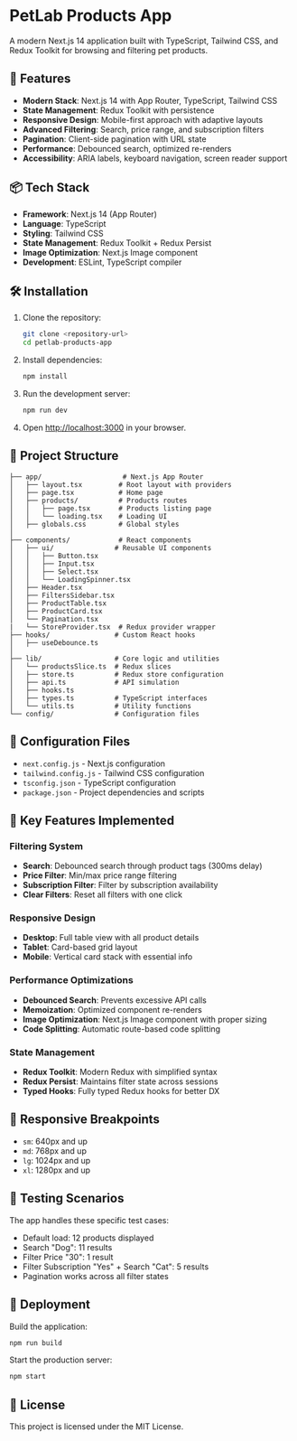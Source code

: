 # PetLab Products App

A modern Next.js 14 application built with TypeScript, Tailwind CSS, and Redux Toolkit for browsing and filtering pet products.

## 🚀 Features

- **Modern Stack**: Next.js 14 with App Router, TypeScript, Tailwind CSS
- **State Management**: Redux Toolkit with persistence
- **Responsive Design**: Mobile-first approach with adaptive layouts
- **Advanced Filtering**: Search, price range, and subscription filters
- **Pagination**: Client-side pagination with URL state
- **Performance**: Debounced search, optimized re-renders
- **Accessibility**: ARIA labels, keyboard navigation, screen reader support

## 📦 Tech Stack

- **Framework**: Next.js 14 (App Router)
- **Language**: TypeScript
- **Styling**: Tailwind CSS
- **State Management**: Redux Toolkit + Redux Persist
- **Image Optimization**: Next.js Image component
- **Development**: ESLint, TypeScript compiler

## 🛠️ Installation

1. Clone the repository:

   ```bash
   git clone <repository-url>
   cd petlab-products-app
   ```

2. Install dependencies:

   ```bash
   npm install
   ```

3. Run the development server:

   ```bash
   npm run dev
   ```

4. Open [http://localhost:3000](http://localhost:3000) in your browser.

## 📁 Project Structure

```
├── app/                    # Next.js App Router
│   ├── layout.tsx         # Root layout with providers
│   ├── page.tsx           # Home page
│   ├── products/          # Products routes
│   │   ├── page.tsx       # Products listing page
│   │   └── loading.tsx    # Loading UI
│   ├── globals.css        # Global styles
│
├── components/            # React components
│   ├── ui/               # Reusable UI components
│   │   ├── Button.tsx
│   │   ├── Input.tsx
│   │   ├── Select.tsx
│   │   └── LoadingSpinner.tsx
│   ├── Header.tsx
│   ├── FiltersSidebar.tsx
│   ├── ProductTable.tsx
│   ├── ProductCard.tsx
│   └── Pagination.tsx
|   └── StoreProvider.tsx  # Redux provider wrapper
├── hooks/                # Custom React hooks
│   ├── useDebounce.ts
│
├── lib/                  # Core logic and utilities
│   └── productsSlice.ts  # Redux slices
│   ├── store.ts          # Redux store configuration
│   ├── api.ts            # API simulation
│   ├── hooks.ts
│   ├── types.ts          # TypeScript interfaces
│   └── utils.ts          # Utility functions
└── config/               # Configuration files
```

## 🔧 Configuration Files

- `next.config.js` - Next.js configuration
- `tailwind.config.js` - Tailwind CSS configuration
- `tsconfig.json` - TypeScript configuration
- `package.json` - Project dependencies and scripts

## 🎯 Key Features Implemented

### Filtering System

- **Search**: Debounced search through product tags (300ms delay)
- **Price Filter**: Min/max price range filtering
- **Subscription Filter**: Filter by subscription availability
- **Clear Filters**: Reset all filters with one click

### Responsive Design

- **Desktop**: Full table view with all product details
- **Tablet**: Card-based grid layout
- **Mobile**: Vertical card stack with essential info

### Performance Optimizations

- **Debounced Search**: Prevents excessive API calls
- **Memoization**: Optimized component re-renders
- **Image Optimization**: Next.js Image component with proper sizing
- **Code Splitting**: Automatic route-based code splitting

### State Management

- **Redux Toolkit**: Modern Redux with simplified syntax
- **Redux Persist**: Maintains filter state across sessions
- **Typed Hooks**: Fully typed Redux hooks for better DX

## 📱 Responsive Breakpoints

- `sm`: 640px and up
- `md`: 768px and up
- `lg`: 1024px and up
- `xl`: 1280px and up

## 🧪 Testing Scenarios

The app handles these specific test cases:

- Default load: 12 products displayed
- Search "Dog": 11 results
- Filter Price "30": 1 result
- Filter Subscription "Yes" + Search "Cat": 5 results
- Pagination works across all filter states

## 🚀 Deployment

Build the application:

```bash
npm run build
```

Start the production server:

```bash
npm start
```

## 📝 License

This project is licensed under the MIT License.

```

```
